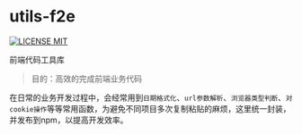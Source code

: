 # utils-f2e[![LICENSE MIT](https://img.shields.io/npm/l/express.svg)](https://www.npmjs.com/package/utils-f2e)  前端代码工具库  > 目的：高效的完成前端业务代码在日常的业务开发过程中，会经常用到`日期格式化`、`url参数解析`、`浏览器类型判断`、`对cookie操作`等等常用函数，为避免不同项目多次复制粘贴的麻烦，这里统一封装，并发布到npm，以提高开发效率。